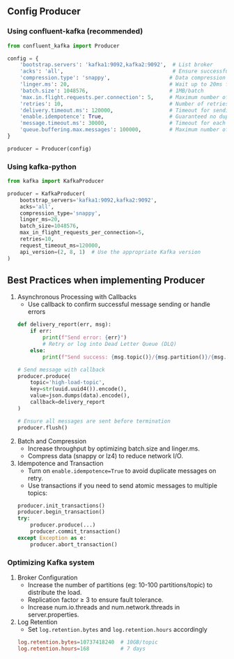 ## Config Producer  
### Using confluent-kafka (recommended)
```python
from confluent_kafka import Producer

config = {
    'bootstrap.servers': 'kafka1:9092,kafka2:9092',  # List broker
    'acks': 'all',                                   # Ensure successful writes to all replicas
    'compression.type': 'snappy',                   # Data compression (snappy, lz4, gzip)
    'linger.ms': 20,                                # Wait up to 20ms for batching
    'batch.size': 1048576,                          # 1MB/batch
    'max.in.flight.requests.per.connection': 5,     # Maximum number of unACKed requests
    'retries': 10,                                  # Number of retries on error
    'delivery.timeout.ms': 120000,                  # Timeout for sending message (2 minutes)
    'enable.idempotence': True,                     # Guaranteed no duplicates
    'message.timeout.ms': 30000,                    # Timeout for each message
    'queue.buffering.max.messages': 100000,         # Maximum number of messages in buffer
}

producer = Producer(config)
```

### Using kafka-python
```python
from kafka import KafkaProducer

producer = KafkaProducer(
    bootstrap_servers='kafka1:9092,kafka2:9092',
    acks='all',
    compression_type='snappy',
    linger_ms=20,
    batch_size=1048576,
    max_in_flight_requests_per_connection=5,
    retries=10,
    request_timeout_ms=120000,
    api_version=(2, 8, 1)  # Use the appropriate Kafka version
)
```
## Best Practices when implementing Producer
1. Asynchronous Processing with Callbacks
    - Use callback to confirm successful message sending or handle errors
    ```python
    def delivery_report(err, msg):
        if err:
            print(f"Send error: {err}")
            # Retry or log into Dead Letter Queue (DLQ)
        else:
            print(f"Send success: {msg.topic()}/{msg.partition()}/{msg.offset()}")

    # Send message with callback
    producer.produce(
        topic='high-load-topic',
        key=str(uuid.uuid4()).encode(),
        value=json.dumps(data).encode(),
        callback=delivery_report
    )

    # Ensure all messages are sent before termination
    producer.flush()
    ```
2. Batch and Compression
    - Increase throughput by optimizing batch.size and linger.ms.
    - Compress data (snappy or lz4) to reduce network I/O.
3. Idempotence and Transaction
    - Turn on `enable.idempotence=True` to avoid duplicate messages on retry.
    - Use transactions if you need to send atomic messages to multiple topics:
    ```python
    producer.init_transactions()
    producer.begin_transaction()
    try:
        producer.produce(...)
        producer.commit_transaction()
    except Exception as e:
        producer.abort_transaction()
    ```
### Optimizing Kafka system
1. Broker Configuration
    - Increase the number of partitions (eg: 10-100 partitions/topic) to distribute the load.
    - Replication factor ≥ 3 to ensure fault tolerance.
    - Increase num.io.threads and num.network.threads in server.properties.
2. Log Retention
    - Set `log.retention.bytes` and `log.retention.hours` accordingly
    ```conf
    log.retention.bytes=10737418240  # 10GB/topic
    log.retention.hours=168          # 7 days
    ```
